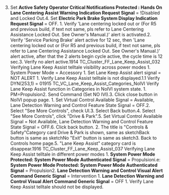 3. Set **Active Safety Operator Critical Notifications Protected : Hands On Lane Centering Assist Warning Indication Request Signal** = !Disabled and Locked Out.4. Set **Electric Park Brake System Display Indication Request Signal** = OFF. 1. Verify 'Lane centering locked out or (For R5 and previous build, if text not same, pls refer to Lane Centering Assistance Locked Out. See Owner's Manual.)' alert is activated.2. Verify 'Service Parking Brake' alert active for 12 sec, then 'Lane centering locked out or (For R5 and previous build, if text not same, pls refer to Lane Centering Assistance Locked Out. See Owner's Manual.)' alert active, after that the 2 alerts begin cycle active, the cycle time is 12 sec.3. Verify no alert active.1914 TC_Cluster_FF_Lane_Keep_Assist_032 Verifying Lane Keep Assist telltale visibility across power modes 1. System Power Mode = Accessory 1. Set Lane Keep Assist alert signal = NOT ALERT 1. Verify Lane Keep Assist telltale is not displayed.1.1 Verify DYN(253,1) = 01915 TC_VC_Lane_Keep_Assist_Categories_NoIVI Verify Lane Keep Assist function in Categories in NoIVI system state. 1. PM=Propulsion2. Send Command (Set NO IVI).3. Click close button in NoIVI popup page. 1. Set Virtual Control Available Signal = Available, Lane Detection Warning and Control Feature State Signal = OFF.2. Select "See More Controls", check UI.3. Select Back button.4. Select "See More Controls", click "Drive & Park".5. Set Virtual Control Available Signal = Not Available, Lane Detection Warning and Control Feature State Signal = OFF.6. Click back button. 2. The title is "Controls & Safety"Category card Drive & Park is shown, same as sketchBack button is same as sketchNo "Exit" button is same as sketch3. Back to Controls home page.5. "Lane Keep Assist" category card is disappear.1916 TC_Cluster_FF_Lane_Keep_Assist_037 Verifying Lane Keep Assist telltale in different power modes 1. **System Power Mode Protected: System Power Mode Authenticated Signal** = Propulsioni.e: **System Power Mode Protected: System Power Mode Authenticated Signal** = Propulsion2. **Lane Detection Warning and Control Visual Alert Command Generic Signal** = Intervention 1. **Lane Detection Warning and Control Visual Alert Command Generic Signal** = OFF 1. Verify Lane Keep Assist telltale should not be displayed.